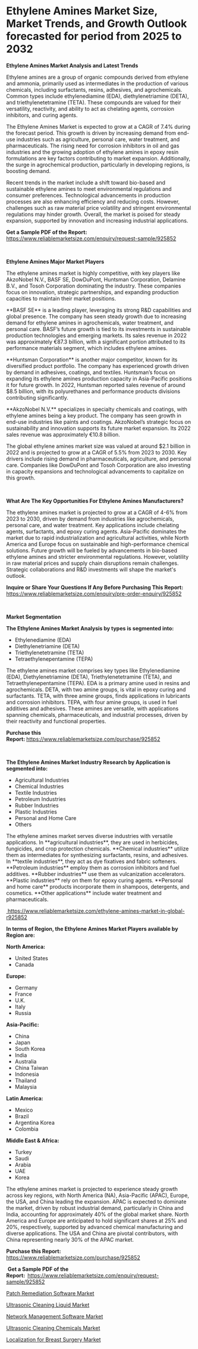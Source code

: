 <p><h1>Ethylene Amines Market Size, Market Trends, and Growth Outlook forecasted for period from 2025 to 2032</h1></p><p><strong>Ethylene Amines Market Analysis and Latest Trends</strong></p>
<p><p>Ethylene amines are a group of organic compounds derived from ethylene and ammonia, primarily used as intermediates in the production of various chemicals, including surfactants, resins, adhesives, and agrochemicals. Common types include ethylenediamine (EDA), diethylenetriamine (DETA), and triethylenetetramine (TETA). These compounds are valued for their versatility, reactivity, and ability to act as chelating agents, corrosion inhibitors, and curing agents.</p><p>The Ethylene Amines Market is expected to grow at a CAGR of 7.4% during the forecast period. This growth is driven by increasing demand from end-use industries such as agriculture, personal care, water treatment, and pharmaceuticals. The rising need for corrosion inhibitors in oil and gas industries and the growing adoption of ethylene amines in epoxy resin formulations are key factors contributing to market expansion. Additionally, the surge in agrochemical production, particularly in developing regions, is boosting demand.</p><p>Recent trends in the market include a shift toward bio-based and sustainable ethylene amines to meet environmental regulations and consumer preferences. Technological advancements in production processes are also enhancing efficiency and reducing costs. However, challenges such as raw material price volatility and stringent environmental regulations may hinder growth. Overall, the market is poised for steady expansion, supported by innovation and increasing industrial applications.</p></p>
<p><strong>Get a Sample PDF of the Report:&nbsp;</strong> <a href="https://www.reliablemarketsize.com/enquiry/request-sample/925852?utm_campaign=1901&utm_medium=2&utm_source=Github&utm_content=ia&utm_term=26012025&utm_id=ethylene-amines">https://www.reliablemarketsize.com/enquiry/request-sample/925852</a></p>
<p>&nbsp;</p>
<p><strong>Ethylene Amines Major Market Players</strong></p>
<p><p>The ethylene amines market is highly competitive, with key players like AkzoNobel N.V., BASF SE, DowDuPont, Huntsman Corporation, Delamine B.V., and Tosoh Corporation dominating the industry. These companies focus on innovation, strategic partnerships, and expanding production capacities to maintain their market positions.</p><p>**BASF SE** is a leading player, leveraging its strong R&D capabilities and global presence. The company has seen steady growth due to increasing demand for ethylene amines in agrochemicals, water treatment, and personal care. BASF’s future growth is tied to its investments in sustainable production technologies and emerging markets. Its sales revenue in 2022 was approximately €87.3 billion, with a significant portion attributed to its performance materials segment, which includes ethylene amines.</p><p>**Huntsman Corporation** is another major competitor, known for its diversified product portfolio. The company has experienced growth driven by demand in adhesives, coatings, and textiles. Huntsman’s focus on expanding its ethylene amines production capacity in Asia-Pacific positions it for future growth. In 2022, Huntsman reported sales revenue of around $8.5 billion, with its polyurethanes and performance products divisions contributing significantly.</p><p>**AkzoNobel N.V.** specializes in specialty chemicals and coatings, with ethylene amines being a key product. The company has seen growth in end-use industries like paints and coatings. AkzoNobel’s strategic focus on sustainability and innovation supports its future market expansion. Its 2022 sales revenue was approximately €10.8 billion.</p><p>The global ethylene amines market size was valued at around $2.1 billion in 2022 and is projected to grow at a CAGR of 5.5% from 2023 to 2030. Key drivers include rising demand in pharmaceuticals, agriculture, and personal care. Companies like DowDuPont and Tosoh Corporation are also investing in capacity expansions and technological advancements to capitalize on this growth.</p></p>
<p>&nbsp;</p>
<p><strong>What Are The Key Opportunities For Ethylene Amines Manufacturers?</strong></p>
<p><p>The ethylene amines market is projected to grow at a CAGR of 4-6% from 2023 to 2030, driven by demand from industries like agrochemicals, personal care, and water treatment. Key applications include chelating agents, surfactants, and epoxy curing agents. Asia-Pacific dominates the market due to rapid industrialization and agricultural activities, while North America and Europe focus on sustainable and high-performance chemical solutions. Future growth will be fueled by advancements in bio-based ethylene amines and stricter environmental regulations. However, volatility in raw material prices and supply chain disruptions remain challenges. Strategic collaborations and R&D investments will shape the market's outlook.</p></p>
<p><strong>Inquire or Share Your Questions If Any Before Purchasing This Report:</strong> <a href="https://www.reliablemarketsize.com/enquiry/pre-order-enquiry/925852?utm_campaign=1901&utm_medium=2&utm_source=Github&utm_content=ia&utm_term=26012025&utm_id=ethylene-amines">https://www.reliablemarketsize.com/enquiry/pre-order-enquiry/925852</a></p>
<p>&nbsp;</p>
<p><strong>Market Segmentation</strong></p>
<p><strong>The Ethylene Amines Market Analysis by types is segmented into:</strong></p>
<p><ul><li>Ethylenediamine (EDA)</li><li>Diethylenetriamine (DETA)</li><li>Triethylenetetramine (TETA)</li><li>Tetraethylenepentamine (TEPA)</li></ul></p>
<p><p>The ethylene amines market comprises key types like Ethylenediamine (EDA), Diethylenetriamine (DETA), Triethylenetetramine (TETA), and Tetraethylenepentamine (TEPA). EDA is a primary amine used in resins and agrochemicals. DETA, with two amine groups, is vital in epoxy curing and surfactants. TETA, with three amine groups, finds applications in lubricants and corrosion inhibitors. TEPA, with four amine groups, is used in fuel additives and adhesives. These amines are versatile, with applications spanning chemicals, pharmaceuticals, and industrial processes, driven by their reactivity and functional properties.</p></p>
<p><strong>Purchase this Report:&nbsp;</strong><a href="https://www.reliablemarketsize.com/purchase/925852?utm_campaign=1901&utm_medium=2&utm_source=Github&utm_content=ia&utm_term=26012025&utm_id=ethylene-amines">https://www.reliablemarketsize.com/purchase/925852</a></p>
<p>&nbsp;</p>
<p><strong>The Ethylene Amines Market Industry Research by Application is segmented into:</strong></p>
<p><ul><li>Agricultural Industries</li><li>Chemical Industries</li><li>Textile Industries</li><li>Petroleum Industries</li><li>Rubber Industries</li><li>Plastic Industries</li><li>Personal and Home Care</li><li>Others</li></ul></p>
<p><p>The ethylene amines market serves diverse industries with versatile applications. In **agricultural industries**, they are used in herbicides, fungicides, and crop protection chemicals. **Chemical industries** utilize them as intermediates for synthesizing surfactants, resins, and adhesives. In **textile industries**, they act as dye fixatives and fabric softeners. **Petroleum industries** employ them as corrosion inhibitors and fuel additives. **Rubber industries** use them as vulcanization accelerators. **Plastic industries** rely on them for epoxy curing agents. **Personal and home care** products incorporate them in shampoos, detergents, and cosmetics. **Other applications** include water treatment and pharmaceuticals.</p></p>
<p><a href="https://www.reliablemarketsize.com/ethylene-amines-market-in-global-r925852?utm_campaign=1901&utm_medium=2&utm_source=Github&utm_content=ia&utm_term=26012025&utm_id=ethylene-amines">&nbsp;https://www.reliablemarketsize.com/ethylene-amines-market-in-global-r925852</a></p>
<p><strong>In terms of Region, the Ethylene Amines Market Players available by Region are:</strong></p>
<p>
    <p> <strong> North America: </strong>
        <ul>
            <li>United States</li>
            <li>Canada</li>
        </ul>
        </p> 
    <p> <strong> Europe: </strong>
        <ul>
            <li>Germany</li>
            <li>France</li>
            <li>U.K.</li>
            <li>Italy</li>
            <li>Russia</li>
        </ul>
        </p> 
    <p> <strong> Asia-Pacific: </strong>
        <ul>
            <li>China</li>
            <li>Japan</li>
            <li>South Korea</li>
            <li>India</li>
            <li>Australia</li>
            <li>China Taiwan</li>
            <li>Indonesia</li>
            <li>Thailand</li>
            <li>Malaysia</li>
        </ul>
        </p> 
    <p> <strong> Latin America: </strong>
        <ul>
            <li>Mexico</li>
            <li>Brazil</li>
            <li>Argentina Korea</li>
            <li>Colombia</li>
        </ul>
        </p> 
    <p> <strong> Middle East & Africa: </strong>
        <ul>
            <li>Turkey</li>
            <li>Saudi</li>
            <li>Arabia</li>
            <li>UAE</li>
            <li>Korea</li>
        </ul>
    </p>
    </p>
<p><p>The ethylene amines market is projected to experience steady growth across key regions, with North America (NA), Asia-Pacific (APAC), Europe, the USA, and China leading the expansion. APAC is expected to dominate the market, driven by robust industrial demand, particularly in China and India, accounting for approximately 40% of the global market share. North America and Europe are anticipated to hold significant shares at 25% and 20%, respectively, supported by advanced chemical manufacturing and diverse applications. The USA and China are pivotal contributors, with China representing nearly 30% of the APAC market.</p></p>
<p><strong>Purchase this Report: </strong><a href="https://www.reliablemarketsize.com/purchase/925852?utm_campaign=1901&utm_medium=2&utm_source=Github&utm_content=ia&utm_term=26012025&utm_id=ethylene-amines">https://www.reliablemarketsize.com/purchase/925852</a></p>
<p>&nbsp;<strong>Get a Sample PDF of the Report:&nbsp;&nbsp;</strong><a href="https://www.reliablemarketsize.com/enquiry/request-sample/925852?utm_campaign=1901&utm_medium=2&utm_source=Github&utm_content=ia&utm_term=26012025&utm_id=ethylene-amines">https://www.reliablemarketsize.com/enquiry/request-sample/925852</a></p>
<p><strong></strong></p>
<p><p><a href="https://www.linkedin.com/pulse/patch-remediation-software-market-outlook-report-insights-dtltf?utm_campaign=1901&utm_medium=2&utm_source=Github&utm_content=ia&utm_term=26012025&utm_id=ethylene-amines">Patch Remediation Software Market</a></p><p><a href="https://github.com/JosephineMcguire65/Market-Research-Report-List-1/blob/main/ultrasonic-cleaning-liquid-market.md?utm_campaign=1901&utm_medium=2&utm_source=Github&utm_content=ia&utm_term=26012025&utm_id=ethylene-amines">Ultrasonic Cleaning Liquid Market</a></p><p><a href="https://www.linkedin.com/pulse/close-examination-network-management-software-market-size-scopeprojected-rcpcc?utm_campaign=1901&utm_medium=2&utm_source=Github&utm_content=ia&utm_term=26012025&utm_id=ethylene-amines">Network Management Software Market</a></p><p><a href="https://github.com/YashRP12/Market-Research-Report-List-7/blob/main/ultrasonic-cleaning-chemicals-market.md?utm_campaign=1901&utm_medium=2&utm_source=Github&utm_content=ia&utm_term=26012025&utm_id=ethylene-amines">Ultrasonic Cleaning Chemicals Market</a></p><p><a href="https://www.linkedin.com/pulse/localization-breast-surgery-market-trend-analysis-suggests-significant-rwffc?utm_campaign=1901&utm_medium=2&utm_source=Github&utm_content=ia&utm_term=26012025&utm_id=ethylene-amines">Localization for Breast Surgery Market</a></p></p>